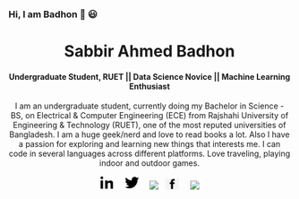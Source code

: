 ### Hi, I am Badhon 👋 :smiley:

<h1 align="center">Sabbir Ahmed Badhon</h1>
<h4 align="center">Undergraduate Student, RUET || Data Science Novice || Machine Learning Enthusiast</h4> 
<p align="center">
I am an undergraduate student, currently doing my Bachelor in Science - BS, on Electrical & Computer Engineering (ECE) from Rajshahi University of Engineering & Technology (RUET), one of the most reputed universities of Bangladesh. I am a huge geek/nerd and love to read books a lot. Also I have a passion for exploring and learning new things that interests me. I can code in several languages across different platforms. Love traveling, playing indoor and outdoor games.
</p>

<p align="center">
<a href="https://www.linkedin.com/in/sabbir-ahmed-badhon/" target="_blank"><img src="linkedin.png" width="25px"></a> &nbsp; &nbsp;
<a href="https://twitter.com/Sabbir_Badhon" target="_blank"><img src="twitter.png" width="25px"></a> &nbsp; &nbsp;
 <a href=""><img width="25px" src="https://github.com/singhkshitij/singhkshitij/blob/master/instagram.png?raw=true"></a>&nbsp;&nbsp;
 <a href="https://www.facebook.com/sabbirahmedbadhon" target="_blank"><img src="facebook.png" width="25px"></a> &nbsp; &nbsp;
 <a href="mailto:sabbir.ruet15@gmail.com"><img width=30px src="https://github.com/singhkshitij/singhkshitij/blob/master/mail.png?raw=true"></a>
</p>

<!--
**SABadhon/SABadhon** is a ✨ _special_ ✨ repository because its `README.md` (this file) appears on your GitHub profile.

Here are some ideas to get you started:

- 🔭 I’m currently working on ...
- 🌱 I’m currently learning ...
- 👯 I’m looking to collaborate on ...
- 🤔 I’m looking for help with ...
- 💬 Ask me about ...
- 📫 How to reach me: ...
- 😄 Pronouns: ...
- ⚡ Fun fact: ...
-->

